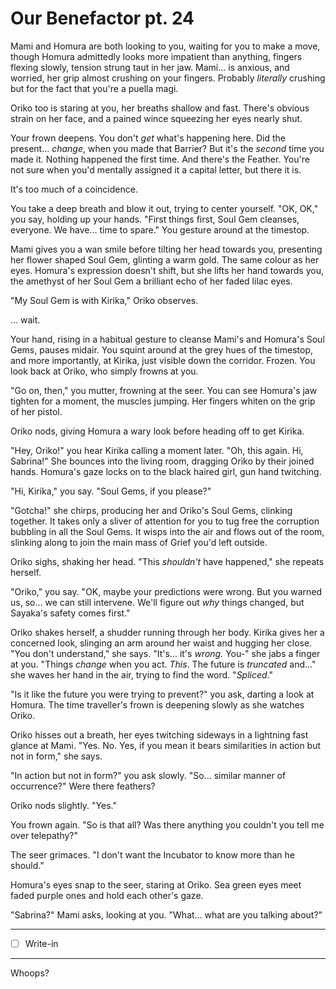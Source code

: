 # Our Benefactor pt. 24

Mami and Homura are both looking to you, waiting for you to make a move, though Homura admittedly looks more impatient than anything, fingers flexing slowly, tension strung taut in her jaw. Mami... is anxious, and worried, her grip almost crushing on your fingers. Probably *literally* crushing but for the fact that you're a puella magi.

Oriko too is staring at you, her breaths shallow and fast. There's obvious strain on her face, and a pained wince squeezing her eyes nearly shut.

Your frown deepens. You don't *get* what's happening here. Did the present... *change*, when you made that Barrier? But it's the *second* time you made it. Nothing happened the first time. And there's the Feather. You're not sure when you'd mentally assigned it a capital letter, but there it is.

It's too much of a coincidence.

You take a deep breath and blow it out, trying to center yourself. "OK, OK," you say, holding up your hands. "First things first, Soul Gem cleanses, everyone. We have... time to spare." You gesture around at the timestop.

Mami gives you a wan smile before tilting her head towards you, presenting her flower shaped Soul Gem, glinting a warm gold. The same colour as her eyes. Homura's expression doesn't shift, but she lifts her hand towards you, the amethyst of her Soul Gem a brilliant echo of her faded lilac eyes.

"My Soul Gem is with Kirika," Oriko observes.

... wait.

Your hand, rising in a habitual gesture to cleanse Mami's and Homura's Soul Gems, pauses midair. You squint around at the grey hues of the timestop, and more importantly, at Kirika, just visible down the corridor. Frozen. You look back at Oriko, who simply frowns at you.

"Go on, then," you mutter, frowning at the seer. You can see Homura's jaw tighten for a moment, the muscles jumping. Her fingers whiten on the grip of her pistol.

Oriko nods, giving Homura a wary look before heading off to get Kirika.

"Hey, Oriko!" you hear Kirika calling a moment later. "Oh, this again. Hi, Sabrina!" She bounces into the living room, dragging Oriko by their joined hands. Homura's gaze locks on to the black haired girl, gun hand twitching.

"Hi, Kirika," you say. "Soul Gems, if you please?"

"Gotcha!" she chirps, producing her and Oriko's Soul Gems, clinking together. It takes only a sliver of attention for you to tug free the corruption bubbling in all the Soul Gems. It wisps into the air and flows out of the room, slinking along to join the main mass of Grief you'd left outside.

Oriko sighs, shaking her head. "This *shouldn't* have happened," she repeats herself.

"Oriko," you say. "OK, maybe your predictions were wrong. But you warned us, so... we can still intervene. We'll figure out *why* things changed, but Sayaka's safety comes first."

Oriko shakes herself, a shudder running through her body. Kirika gives her a concerned look, slinging an arm around her waist and hugging her close. "You don't understand," she says. "It's... it's *wrong.* You-" she jabs a finger at you. "Things *change* when you act. *This*. The future is *truncated* and..." she waves her hand in the air, trying to find the word. "*Spliced*."

"Is it like the future you were trying to prevent?" you ask, darting a look at Homura. The time traveller's frown is deepening slowly as she watches Oriko.

Oriko hisses out a breath, her eyes twitching sideways in a lightning fast glance at Mami. "Yes. No. Yes, if you mean it bears similarities in action but not in form," she says.

"In action but not in form?" you ask slowly. "So... similar manner of occurrence?" Were there feathers?

Oriko nods slightly. "Yes."

You frown again. "So is that all? Was there anything you couldn't you tell me over telepathy?"

The seer grimaces. "I don't want the Incubator to know more than he should."

Homura's eyes snap to the seer, staring at Oriko. Sea green eyes meet faded purple ones and hold each other's gaze.

"Sabrina?" Mami asks, looking at you. "What... what are you talking about?"

---

- [ ] Write-in

---

Whoops?
